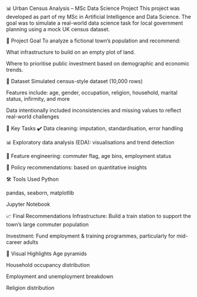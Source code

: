 📊 Urban Census Analysis – MSc Data Science Project
This project was developed as part of my MSc in Artificial Intelligence and Data Science. The goal was to simulate a real-world data science task for local government planning using a mock UK census dataset.

🧠 Project Goal
To analyze a fictional town’s population and recommend:

What infrastructure to build on an empty plot of land.

Where to prioritise public investment based on demographic and economic trends.

📁 Dataset
Simulated census-style dataset (10,000 rows)

Features include: age, gender, occupation, religion, household, marital status, infirmity, and more

Data intentionally included inconsistencies and missing values to reflect real-world challenges

🔧 Key Tasks
✔️ Data cleaning: imputation, standardisation, error handling

📊 Exploratory data analysis (EDA): visualisations and trend detection

🧪 Feature engineering: commuter flag, age bins, employment status

📌 Policy recommendations: based on quantitative insights

🛠️ Tools Used
Python

pandas, seaborn, matplotlib

Jupyter Notebook

📈 Final Recommendations
Infrastructure: Build a train station to support the town’s large commuter population

Investment: Fund employment & training programmes, particularly for mid-career adults

📸 Visual Highlights
Age pyramids

Household occupancy distribution

Employment and unemployment breakdown

Religion distribution
